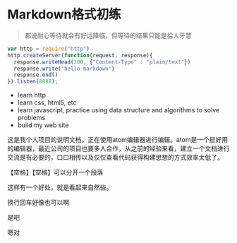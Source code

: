 # Markdown格式初练

>都说耐心等待就会有好运降临，但等待的结果只能是拾人牙慧

```javascript
var http = require("http")
http.createServer(function(request, response){
  response.writeHead(200, {"Content-Type" : "plain/text"})
  response.write("hello markdown")
  response.end()
}).listen(8888);
```

* learn http
* learn css, html5, etc
* learn javascript, practice using data structure and algorithms to solve problems
* build my web site

这是我个人项目的说明文档。正在使用atom编辑器进行编辑。atom是一个挺好用的编辑器，最近公司的项目也要多人合作，从之前的经验来看，建立一个文档进行交流是有必要的，口口相传以及仅仅查看代码获得构建思想的方式效率太低了。

【空格】【空格】可以分开一个段落  

这样有一个好处，就是看起来自然些。

换行回车好像也可以啊

是吧

嗯对

